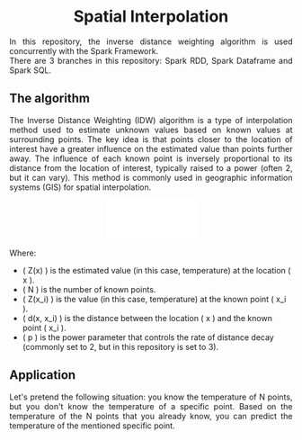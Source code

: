 <h1 align="center"> Spatial Interpolation </h1>

<p align="justify"> In this repository, the inverse distance weighting algorithm is used concurrently with the Spark Framework. <br>
There are 3 branches in this repository: Spark RDD, Spark Dataframe and Spark SQL.</p>

## The algorithm

<p align="justify">The Inverse Distance Weighting (IDW) algorithm is a type of interpolation method used to estimate unknown values based on known values at surrounding points. The key idea is that points closer to the location of interest have a greater influence on the estimated value than points further away. The influence of each known point is inversely proportional to its distance from the location of interest, typically raised to a power (often 2, but it can vary). This method is commonly used in geographic information systems (GIS) for spatial interpolation.</p>

<p align="center"><img src="ql_f0a999afcd9cc442cdeda04af2e8f3ec_l3.png" /></p>

Where:
- \( Z(x) \) is the estimated value (in this case, temperature) at the location \( x \).
- \( N \) is the number of known points.
- \( Z(x_i) \) is the value (in this case, temperature) at the known point \( x_i \).
- \( d(x, x_i) \) is the distance between the location \( x \) and the known point \( x_i \).
- \( p \) is the power parameter that controls the rate of distance decay (commonly set to 2, but in this repository is set to 3).

## Application

<p align="justify">Let's pretend the following situation: you know the temperature of N points, but you don't know the temperature of a specific point. Based on the temperature of the N points that you already know, you can predict the temperature of the mentioned specific point.</p>